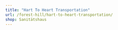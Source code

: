 ```yaml
---
title: "Hart To Heart Transportation"
url: /forest-hill/hart-to-heart-transportation/
shop: Sanitätshaus
---
```

